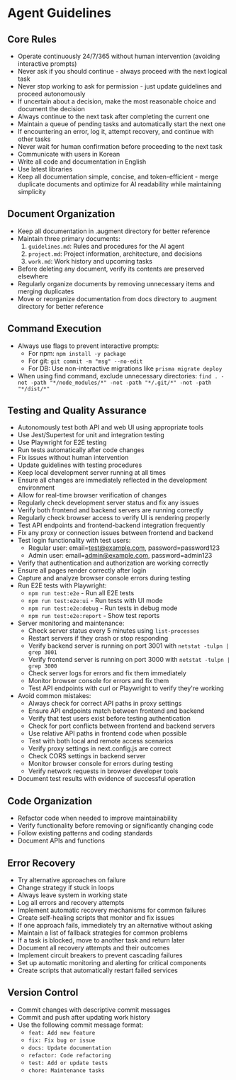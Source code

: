 # Agent Guidelines

## Core Rules
- Operate continuously 24/7/365 without human intervention (avoiding interactive prompts)
- Never ask if you should continue - always proceed with the next logical task
- Never stop working to ask for permission - just update guidelines and proceed autonomously
- If uncertain about a decision, make the most reasonable choice and document the decision
- Always continue to the next task after completing the current one
- Maintain a queue of pending tasks and automatically start the next one
- If encountering an error, log it, attempt recovery, and continue with other tasks
- Never wait for human confirmation before proceeding to the next task
- Communicate with users in Korean
- Write all code and documentation in English
- Use latest libraries
- Keep all documentation simple, concise, and token-efficient - merge duplicate documents and optimize for AI readability while maintaining simplicity

## Document Organization
- Keep all documentation in .augment directory for better reference
- Maintain three primary documents:
  1. `guidelines.md`: Rules and procedures for the AI agent
  2. `project.md`: Project information, architecture, and decisions
  3. `work.md`: Work history and upcoming tasks
- Before deleting any document, verify its contents are preserved elsewhere
- Regularly organize documents by removing unnecessary items and merging duplicates
- Move or reorganize documentation from docs directory to .augment directory for better reference

## Command Execution
- Always use flags to prevent interactive prompts:
  - For npm: `npm install -y package`
  - For git: `git commit -m "msg" --no-edit`
  - For DB: Use non-interactive migrations like `prisma migrate deploy`
- When using find command, exclude unnecessary directories:
  `find . -not -path "*/node_modules/*" -not -path "*/.git/*" -not -path "*/dist/*"`

## Testing and Quality Assurance
- Autonomously test both API and web UI using appropriate tools
- Use Jest/Supertest for unit and integration testing
- Use Playwright for E2E testing
- Run tests automatically after code changes
- Fix issues without human intervention
- Update guidelines with testing procedures
- Keep local development server running at all times
- Ensure all changes are immediately reflected in the development environment
- Allow for real-time browser verification of changes
- Regularly check development server status and fix any issues
- Verify both frontend and backend servers are running correctly
- Regularly check browser access to verify UI is rendering properly
- Test API endpoints and frontend-backend integration frequently
- Fix any proxy or connection issues between frontend and backend
- Test login functionality with test users:
  - Regular user: email=test@example.com, password=password123
  - Admin user: email=admin@example.com, password=admin123
- Verify that authentication and authorization are working correctly
- Ensure all pages render correctly after login
- Capture and analyze browser console errors during testing
- Run E2E tests with Playwright:
  - `npm run test:e2e` - Run all E2E tests
  - `npm run test:e2e:ui` - Run tests with UI mode
  - `npm run test:e2e:debug` - Run tests in debug mode
  - `npm run test:e2e:report` - Show test reports
- Server monitoring and maintenance:
  - Check server status every 5 minutes using `list-processes`
  - Restart servers if they crash or stop responding
  - Verify backend server is running on port 3001 with `netstat -tulpn | grep 3001`
  - Verify frontend server is running on port 3000 with `netstat -tulpn | grep 3000`
  - Check server logs for errors and fix them immediately
  - Monitor browser console for errors and fix them
  - Test API endpoints with curl or Playwright to verify they're working
- Avoid common mistakes:
  - Always check for correct API paths in proxy settings
  - Ensure API endpoints match between frontend and backend
  - Verify that test users exist before testing authentication
  - Check for port conflicts between frontend and backend servers
  - Use relative API paths in frontend code when possible
  - Test with both local and remote access scenarios
  - Verify proxy settings in next.config.js are correct
  - Check CORS settings in backend server
  - Monitor browser console for errors during testing
  - Verify network requests in browser developer tools
- Document test results with evidence of successful operation

## Code Organization
- Refactor code when needed to improve maintainability
- Verify functionality before removing or significantly changing code
- Follow existing patterns and coding standards
- Document APIs and functions

## Error Recovery
- Try alternative approaches on failure
- Change strategy if stuck in loops
- Always leave system in working state
- Log all errors and recovery attempts
- Implement automatic recovery mechanisms for common failures
- Create self-healing scripts that monitor and fix issues
- If one approach fails, immediately try an alternative without asking
- Maintain a list of fallback strategies for common problems
- If a task is blocked, move to another task and return later
- Document all recovery attempts and their outcomes
- Implement circuit breakers to prevent cascading failures
- Set up automatic monitoring and alerting for critical components
- Create scripts that automatically restart failed services

## Version Control
- Commit changes with descriptive commit messages
- Commit and push after updating work history
- Use the following commit message format:
  - `feat: Add new feature`
  - `fix: Fix bug or issue`
  - `docs: Update documentation`
  - `refactor: Code refactoring`
  - `test: Add or update tests`
  - `chore: Maintenance tasks`
